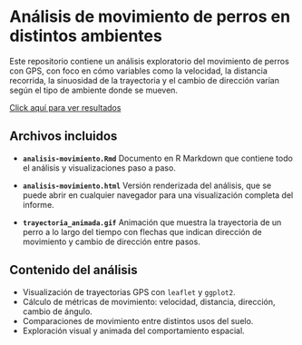# Análisis de movimiento de perros en distintos ambientes

Este repositorio contiene un análisis exploratorio del movimiento de perros con GPS, con foco en cómo variables como la velocidad, la distancia recorrida, la sinuosidad de la trayectoria y el cambio de dirección varían según el tipo de ambiente donde se mueven.

  [Click aquí para ver resultados]([www.google.com](https://nikof7.github.io/analisis-datos-movimiento/analisis-movimiento.html))

## Archivos incluidos

* **`analisis-movimiento.Rmd`**
  Documento en R Markdown que contiene todo el análisis y visualizaciones paso a paso.

* **`analisis-movimiento.html`**
  Versión renderizada del análisis, que se puede abrir en cualquier navegador para una visualización completa del informe.

* **`trayectoria_animada.gif`**
  Animación que muestra la trayectoria de un perro a lo largo del tiempo con flechas que indican dirección de movimiento y cambio de dirección entre pasos.

## Contenido del análisis

* Visualización de trayectorias GPS con `leaflet` y `ggplot2`.
* Cálculo de métricas de movimiento: velocidad, distancia, dirección, cambio de ángulo.
* Comparaciones de movimiento entre distintos usos del suelo.
* Exploración visual y animada del comportamiento espacial.
